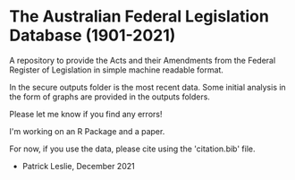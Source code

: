 # The Australian Federal Legislation Database (1901-2021)

A repository to provide the Acts and their Amendments from the Federal Register of Legislation in simple machine readable format.

In the secure outputs folder is the most recent data. Some initial analysis in the form of graphs are provided in the outputs folders.

Please let me know if you find any errors! 

I'm working on an R Package and a paper. 

For now, if you use the data, please cite using the 'citation.bib' file. 

- Patrick Leslie, December 2021
